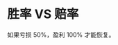 # 胜率 VS 赔率

如果亏损 50%，盈利 100% 才能恢复。


<!--stackedit_data:
eyJoaXN0b3J5IjpbLTIwNjI5MDQ1MjgsMTQwOTUwODQzOCwtMT
Q5MzM4NTE3Nl19
-->